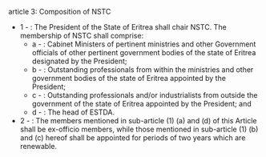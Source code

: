 article 3: Composition of NSTC

<ul>
			<li>1 - : The President of the State of Eritrea shall chair NSTC. The membership of NSTC shall comprise:<ul>
						<li>a - : Cabinet Ministers of pertinent ministries and other Government officials of other pertinent government bodies of the state of Eritrea designated by the President;<ul>
						</ul></li>						<li>b - : Outstanding professionals from within the ministries and other government bodies of the state of Eritrea appointed by the President;<ul>
						</ul></li>						<li>c - : Outstanding professionals and&#x2F;or industrialists from outside the government of the state of Eritrea appointed by the President; and<ul>
						</ul></li>						<li>d - : The head of ESTDA.<ul>
						</ul></li>			</ul></li>			<li>2 - : The members mentioned in sub-article (1) (a) and (d) of this Article shall be ex-officio members, while those mentioned in sub-article (1) (b) and (c) hereof shall be appointed for periods of two years which are renewable.<ul>
			</ul></li></ul>
